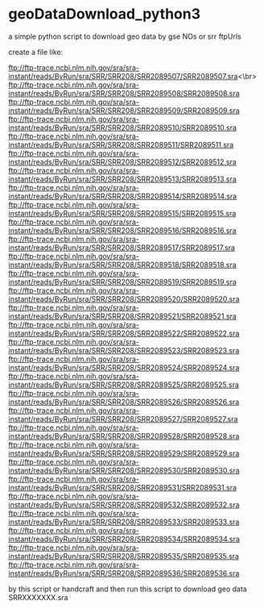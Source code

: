 # geoDataDownload_python3
a simple python script to download geo data by gse NOs or srr ftpUrls


create a file like:

ftp://ftp-trace.ncbi.nlm.nih.gov/sra/sra-instant/reads/ByRun/sra/SRR/SRR208/SRR2089507/SRR2089507.sra<\br>
ftp://ftp-trace.ncbi.nlm.nih.gov/sra/sra-instant/reads/ByRun/sra/SRR/SRR208/SRR2089508/SRR2089508.sra
ftp://ftp-trace.ncbi.nlm.nih.gov/sra/sra-instant/reads/ByRun/sra/SRR/SRR208/SRR2089509/SRR2089509.sra
ftp://ftp-trace.ncbi.nlm.nih.gov/sra/sra-instant/reads/ByRun/sra/SRR/SRR208/SRR2089510/SRR2089510.sra
ftp://ftp-trace.ncbi.nlm.nih.gov/sra/sra-instant/reads/ByRun/sra/SRR/SRR208/SRR2089511/SRR2089511.sra
ftp://ftp-trace.ncbi.nlm.nih.gov/sra/sra-instant/reads/ByRun/sra/SRR/SRR208/SRR2089512/SRR2089512.sra
ftp://ftp-trace.ncbi.nlm.nih.gov/sra/sra-instant/reads/ByRun/sra/SRR/SRR208/SRR2089513/SRR2089513.sra
ftp://ftp-trace.ncbi.nlm.nih.gov/sra/sra-instant/reads/ByRun/sra/SRR/SRR208/SRR2089514/SRR2089514.sra
ftp://ftp-trace.ncbi.nlm.nih.gov/sra/sra-instant/reads/ByRun/sra/SRR/SRR208/SRR2089515/SRR2089515.sra
ftp://ftp-trace.ncbi.nlm.nih.gov/sra/sra-instant/reads/ByRun/sra/SRR/SRR208/SRR2089516/SRR2089516.sra
ftp://ftp-trace.ncbi.nlm.nih.gov/sra/sra-instant/reads/ByRun/sra/SRR/SRR208/SRR2089517/SRR2089517.sra
ftp://ftp-trace.ncbi.nlm.nih.gov/sra/sra-instant/reads/ByRun/sra/SRR/SRR208/SRR2089518/SRR2089518.sra
ftp://ftp-trace.ncbi.nlm.nih.gov/sra/sra-instant/reads/ByRun/sra/SRR/SRR208/SRR2089519/SRR2089519.sra
ftp://ftp-trace.ncbi.nlm.nih.gov/sra/sra-instant/reads/ByRun/sra/SRR/SRR208/SRR2089520/SRR2089520.sra
ftp://ftp-trace.ncbi.nlm.nih.gov/sra/sra-instant/reads/ByRun/sra/SRR/SRR208/SRR2089521/SRR2089521.sra
ftp://ftp-trace.ncbi.nlm.nih.gov/sra/sra-instant/reads/ByRun/sra/SRR/SRR208/SRR2089522/SRR2089522.sra
ftp://ftp-trace.ncbi.nlm.nih.gov/sra/sra-instant/reads/ByRun/sra/SRR/SRR208/SRR2089523/SRR2089523.sra
ftp://ftp-trace.ncbi.nlm.nih.gov/sra/sra-instant/reads/ByRun/sra/SRR/SRR208/SRR2089524/SRR2089524.sra
ftp://ftp-trace.ncbi.nlm.nih.gov/sra/sra-instant/reads/ByRun/sra/SRR/SRR208/SRR2089525/SRR2089525.sra
ftp://ftp-trace.ncbi.nlm.nih.gov/sra/sra-instant/reads/ByRun/sra/SRR/SRR208/SRR2089526/SRR2089526.sra
ftp://ftp-trace.ncbi.nlm.nih.gov/sra/sra-instant/reads/ByRun/sra/SRR/SRR208/SRR2089527/SRR2089527.sra
ftp://ftp-trace.ncbi.nlm.nih.gov/sra/sra-instant/reads/ByRun/sra/SRR/SRR208/SRR2089528/SRR2089528.sra
ftp://ftp-trace.ncbi.nlm.nih.gov/sra/sra-instant/reads/ByRun/sra/SRR/SRR208/SRR2089529/SRR2089529.sra
ftp://ftp-trace.ncbi.nlm.nih.gov/sra/sra-instant/reads/ByRun/sra/SRR/SRR208/SRR2089530/SRR2089530.sra
ftp://ftp-trace.ncbi.nlm.nih.gov/sra/sra-instant/reads/ByRun/sra/SRR/SRR208/SRR2089531/SRR2089531.sra
ftp://ftp-trace.ncbi.nlm.nih.gov/sra/sra-instant/reads/ByRun/sra/SRR/SRR208/SRR2089532/SRR2089532.sra
ftp://ftp-trace.ncbi.nlm.nih.gov/sra/sra-instant/reads/ByRun/sra/SRR/SRR208/SRR2089533/SRR2089533.sra
ftp://ftp-trace.ncbi.nlm.nih.gov/sra/sra-instant/reads/ByRun/sra/SRR/SRR208/SRR2089534/SRR2089534.sra
ftp://ftp-trace.ncbi.nlm.nih.gov/sra/sra-instant/reads/ByRun/sra/SRR/SRR208/SRR2089535/SRR2089535.sra
ftp://ftp-trace.ncbi.nlm.nih.gov/sra/sra-instant/reads/ByRun/sra/SRR/SRR208/SRR2089536/SRR2089536.sra



by this script or handcraft and then run this script to download geo data SRRXXXXXXX.sra

